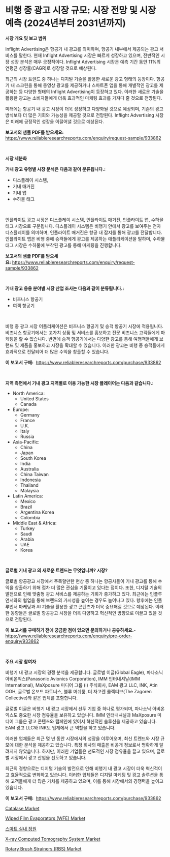 <p><h1>비행 중 광고 시장 규모: 시장 전망 및 시장 예측 (2024년부터 2031년까지)</h1></p><p><strong>시장 개요 및 보고 범위</strong></p>
<p><p>Inflight Advertising은 항공기 내 광고를 의미하며, 항공기 내부에서 제공되는 광고 서비스를 말한다. 현재 Inflight Advertising 시장은 빠르게 성장하고 있으며, 전반적인 시장 성장 분석은 매우 긍정적이다. Inflight Advertising 시장은 예측 기간 동안 11%의 연평균 성장률(CAGR)로 성장할 것으로 예상된다. </p><p>최근의 시장 트렌드 중 하나는 디지털 기술을 활용한 새로운 광고 형태의 등장이다. 항공기 내 스크린을 통해 동영상 광고를 제공하거나 스마트폰 앱을 통해 개별적인 광고를 제공하는 등 다양한 형태의 Inflight Advertising이 등장하고 있다. 이러한 새로운 기술을 활용한 광고는 소비자들에게 더욱 효과적인 마케팅 효과를 가져다 줄 것으로 전망된다.</p><p>미래에는 항공기 내 광고 시장이 더욱 성장하고 다양화될 것으로 예상되며, 기존의 광고 방식보다 더 많은 기회와 가능성을 제공할 것으로 전망된다. Inflight Advertising 시장은 미래에 긍정적인 성장을 이끌어낼 것으로 예상된다.</p></p>
<p><strong>보고서의 샘플 PDF를 받으세요:</strong> <a href="https://www.reliableresearchreports.com/enquiry/request-sample/933862">https://www.reliableresearchreports.com/enquiry/request-sample/933862</a></p>
<p>&nbsp;</p>
<p><strong>시장 세분화</strong></p>
<p><strong>기내 광고 유형별 시장 분석은 다음과 같이 분류됩니다.:</strong></p>
<p><ul><li>디스플레이 시스템,</li><li>기내 매거진</li><li>기내 앱</li><li>수하물 태그</li></ul></p>
<p>&nbsp;</p>
<p><p>인플라이트 광고 시장은 디스플레이 시스템, 인플라이트 매거진, 인플라이트 앱, 수하물 태그 시장으로 구분됩니다. 디스플레이 시스템은 비행기 안에서 광고를 보여주는 전자 디스플레이를 의미하며, 인플라이트 매거진은 항공 내 잡지를 통해 광고를 전달합니다. 인플라이트 앱은 비행 중에 승객들에게 광고를 제공하는 애플리케이션을 말하며, 수하물 태그 시장은 수하물에 부착된 광고를 통해 마케팅을 진행합니다.</p></p>
<p><strong>보고서의 샘플 PDF를 받으세요:</strong>&nbsp;<a href="https://www.reliableresearchreports.com/enquiry/request-sample/933862">https://www.reliableresearchreports.com/enquiry/request-sample/933862</a></p>
<p>&nbsp;</p>
<p><strong> 기내 광고 응용 분야별 시장 산업 조사는 다음과 같이 분류됩니다.:</strong></p>
<p><ul><li>비즈니스 항공기</li><li>여객 항공기</li></ul></p>
<p>&nbsp;</p>
<p><p>비행 중 광고 시장 어플리케이션은 비즈니스 항공기 및 승객 항공기 시장에 적용됩니다. 비즈니스 항공기에서는 고가치 상품 및 서비스를 홍보하고 전문 비즈니스 고객들에게 마케팅을 할 수 있습니다. 반면에 승객 항공기에서는 다양한 광고를 통해 여행객들에게 브랜드 및 제품을 홍보하고 시장을 확대할 수 있습니다. 이러한 광고는 비행 중 승객들에게 효과적으로 전달되어 더 많은 수익을 창출할 수 있습니다.</p></p>
<p><strong>이 보고서 구매:</strong>&nbsp; <a href="https://www.reliableresearchreports.com/purchase/933862">https://www.reliableresearchreports.com/purchase/933862</a></p>
<p>&nbsp;</p>
<p><strong>지역 측면에서 기내 광고 지역별로 이용 가능한 시장 플레이어는 다음과 같습니다.:</strong></p>
<p><ul>
    <li>
        North America:
        <ul>
            <li>United States</li>
            <li>Canada</li>
        </ul>
    </li>
    <li>
        Europe:
        <ul>
            <li>Germany</li>
            <li>France</li>
            <li>U.K.</li>
            <li>Italy</li>
            <li>Russia</li>
        </ul>
    </li>
    <li>
        Asia-Pacific:
        <ul>
            <li>China</li>
            <li>Japan</li>
            <li>South Korea</li>
            <li>India</li>
            <li>Australia</li>
            <li>China Taiwan</li>
            <li>Indonesia</li>
            <li>Thailand</li>
            <li>Malaysia</li>
        </ul>
    </li>
    <li>
        Latin America:
        <ul>
            <li>Mexico</li>
            <li>Brazil</li>
            <li>Argentina Korea</li>
            <li>Colombia</li>
        </ul>
    </li>
    <li>
        Middle East & Africa:
        <ul>
            <li>Turkey</li>
            <li>Saudi</li>
            <li>Arabia</li>
            <li>UAE</li>
            <li>Korea</li>
        </ul>
    </li>
    </ul></p>
<p>&nbsp;</p>
<p><strong>글로벌 기내 광고 의 새로운 트렌드는 무엇입니까? 시장?</strong></p>
<p><p>글로벌 항공광고 시장에서 주목할만한 현상 중 하나는 항공사들이 기내 광고를 통해 수익을 창출하기 위해 점차 더 많은 관심을 기울이고 있다는 점이다. 또한, 디지털 기술의 발전으로 인해 맞춤형 광고 서비스를 제공하는 기회가 증가하고 있다. 최근에는 인플루언서와의 협업을 통해 브랜드의 가시성을 높이는 경우도 늘어나고 있다. 향후에는 인플루언서 마케팅과 AI 기술을 활용한 광고 콘텐츠가 더욱 중요해질 것으로 예상된다. 이러한 동향들은 글로벌 항공광고 시장을 더욱 다양하고 혁신적인 방향으로 이끌고 있을 것으로 전망된다.</p></p>
<p><strong>이 보고서를 구매하기 전에 궁금한 점이 있으면 문의하거나 공유하세요.</strong>- <a href="https://www.reliableresearchreports.com/enquiry/pre-order-enquiry/933862">https://www.reliableresearchreports.com/enquiry/pre-order-enquiry/933862</a></p>
<p>&nbsp;</p>
<p><strong>주요 시장 참여자</strong></p>
<p><p>비행기 내 광고 시장의 경쟁 분석을 제공합니다. 글로벌 이글(Global Eagle), 파나소닉 아비온익스(Panasonic Avionics Corporation), IMM 인터내셔날(IMM International), MaXposure 미디어 그룹 (I) 주식회사, EAM 광고 LLC, INK, Atin OOH, 글로벌 온보드 파트너스, 블루 머쉬룸, 더 자고렌 콜렉티브(The Zagoren Collective)와 같은 업체를 포함합니다.</p><p>글로벌 이글은 비행기 내 광고 시장에서 선두 기업 중 하나로 평가되며, 파나소닉 아비온익스도 중요한 시장 점유율을 보유하고 있습니다. IMM 인터내셔널과 MaXposure 미디어 그룹은 광고 콘텐츠와 캠페인에 있어서 혁신적인 솔루션을 제공하고 있습니다. EAM 광고 LLC와 INK도 업계에서 큰 역할을 하고 있습니다.</p><p>이러한 업체들은 최근 몇 년 동안 시장에서의 성장을 이루어오며, 최신 트렌드와 시장 규모에 대한 분석을 제공하고 있습니다. 특정 회사의 매출은 비공개 정보로서 명확하게 알려지지 않았습니다. 하지만, 이러한 기업들은 선도적인 시장 점유율을 끌고 있으며, 글로벌 시장에서 광고 산업을 선도하고 있습니다.</p><p>최근의 경향으로는 디지털 기술의 발전으로 인해 비행기 내 광고 시장이 더욱 혁신적이고 효율적으로 변화하고 있습니다. 이러한 업체들은 디지털 마케팅 및 광고 솔루션을 통해 고객들에게 더 많은 가치를 제공하고 있으며, 이를 통해 시장에서의 경쟁력을 높이고 있습니다.</p></p>
<p><strong>이 보고서 구매:</strong>&nbsp;&nbsp;<a href="https://www.reliableresearchreports.com/purchase/933862">https://www.reliableresearchreports.com/purchase/933862</a></p>
<p><p><a href="https://view.publitas.com/reportprime-1/catalase-market-size-growth-outlook-from-2024-to-2031-projecting-at-markets-trends-analysis-by-application-regional-outlook-and-revenue/">Catalase Market</a></p><p><a href="https://issuu.com/reportprime-2/docs/wiped-film-evaporators-wfe-market-size-2030.pptx">Wiped Film Evaporators (WFE) Market</a></p><p><a href="https://github.com/sougarounis/Market-Research-Report-List-2/blob/main/1495153184148.md">스마트 실내 정원</a></p><p><a href="https://github.com/nathandecarvalho/Market-Research-Report-List-2/blob/main/x-ray-computed-tomography-system-market.md">X-ray Computed Tomography System Market</a></p><p><a href="https://issuu.com/reportprime-2/docs/rotary-brush-strainers-rbs-market-size-2030.pptx">Rotary Brush Strainers (RBS) Market</a></p></p>
